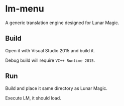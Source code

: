 # lm-menu
A generic translation engine designed for Lunar Magic.

## Build
Open it with Visual Studio 2015 and build it.

Debug build will require `VC++ Runtime 2015`.

## Run
Build and place it same directory as Lunar Magic.

Execute LM, it should load.

